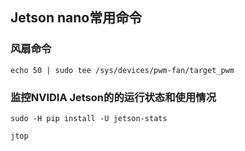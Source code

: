 ## Jetson nano常用命令

### 风扇命令
```shell
echo 50 | sudo tee /sys/devices/pwm-fan/target_pwm
```

### 监控NVIDIA Jetson的的运行状态和使用情况
```shell
sudo -H pip install -U jetson-stats

jtop
```